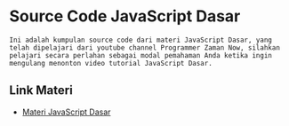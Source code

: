 # Source Code JavaScript Dasar

``Ini adalah kumpulan source code dari materi JavaScript Dasar, yang telah dipelajari dari youtube channel Programmer Zaman Now, silahkan pelajari secara perlahan sebagai modal pemahaman Anda ketika ingin mengulang menonton video tutorial JavaScript Dasar.``

## Link Materi

- [Materi JavaScript Dasar](https://docs.google.com/presentation/d/1dTIkYD_keBljJS78WxU-3ZneJDLdWt5nReO2CUXfFKg/edit?usp=sharing)